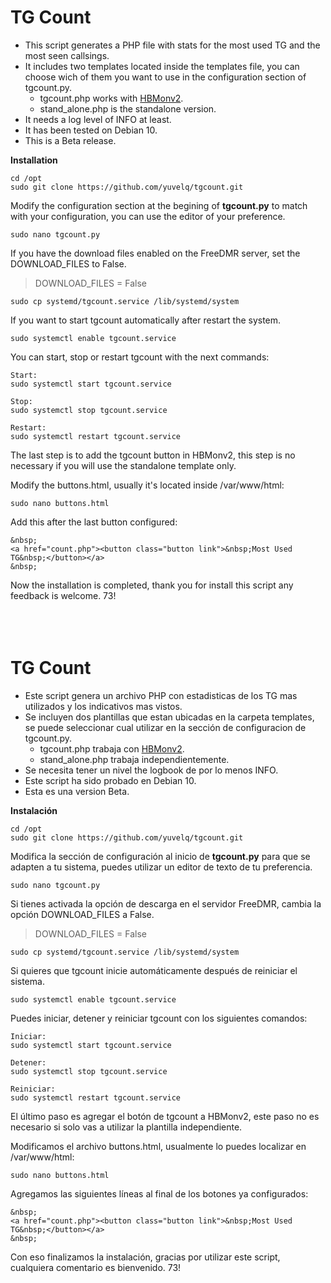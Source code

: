 # TG Count
- This script generates a PHP file with stats for the most used TG and the most seen callsings.  
- It includes two templates located inside the templates file, you can choose wich of them you want to use in the configuration section of tgcount.py. 
  - tgcount.php works with [HBMonv2](https://github.com/sp2ong/HBMonv2).
  - stand_alone.php is the standalone version.  
- It needs a log level of INFO at least.  
- It has been tested on Debian 10. 
- This is a Beta release. 

**Installation**
```
cd /opt    
sudo git clone https://github.com/yuvelq/tgcount.git  
```
Modify the configuration section at the begining of **tgcount.py** to match with your configuration, you can use the editor of your preference.  
```
sudo nano tgcount.py
``` 
If you have the download files enabled on the FreeDMR server, set the DOWNLOAD_FILES to False.
>DOWNLOAD_FILES = False
```
sudo cp systemd/tgcount.service /lib/systemd/system  
```
If you want to start tgcount automatically after restart the system.
```
sudo systemctl enable tgcount.service 
```
You can start, stop or restart tgcount with the next commands:
```
Start:
sudo systemctl start tgcount.service

Stop:
sudo systemctl stop tgcount.service

Restart:
sudo systemctl restart tgcount.service
```
The last step is to add the tgcount button in HBMonv2, this step is no necessary if you will use the standalone template only.  

Modify the buttons.html, usually it's located inside /var/www/html:  
```
sudo nano buttons.html
```
Add this after the last button configured: 
```
&nbsp;
<a href="count.php"><button class="button link">&nbsp;Most Used TG&nbsp;</button></a>
&nbsp;
```
Now the installation is completed, thank you for install this script any feedback is welcome. 
73! 
<br/><br/><br/><br/>
# TG Count
- Este script genera un archivo PHP con estadisticas de los TG mas utilizados y los indicativos mas vistos.  
- Se incluyen dos plantillas que estan ubicadas en la carpeta templates, se puede seleccionar cual utilizar en la sección de configuracion de tgcount.py. 
  - tgcount.php trabaja con [HBMonv2](https://github.com/sp2ong/HBMonv2).
  - stand_alone.php trabaja independientemente.  
- Se necesita tener un nivel the logbook de por lo menos INFO.  
- Este script ha sido probado en Debian 10. 
- Esta es una version Beta. 

**Instalación**
```
cd /opt    
sudo git clone https://github.com/yuvelq/tgcount.git  
```
Modifica la sección de configuración al inicio de **tgcount.py** para que se adapten a tu sistema, puedes utilizar un editor de texto de tu preferencia.  
```
sudo nano tgcount.py
``` 
Si tienes activada la opción de descarga en el servidor FreeDMR, cambia la opción DOWNLOAD_FILES a False.
>DOWNLOAD_FILES = False
```
sudo cp systemd/tgcount.service /lib/systemd/system  
```
Si quieres que tgcount inicie automáticamente después de reiniciar el sistema.
```
sudo systemctl enable tgcount.service 
```
Puedes iniciar, detener y reiniciar tgcount con los siguientes comandos:
```
Iniciar:
sudo systemctl start tgcount.service

Detener:
sudo systemctl stop tgcount.service

Reiniciar:
sudo systemctl restart tgcount.service
```
El último paso es agregar el botón de tgcount a HBMonv2, este paso no es necesario si solo vas a utilizar la plantilla independiente. 

Modificamos el archivo buttons.html, usualmente lo puedes localizar en /var/www/html:  
```
sudo nano buttons.html
```
Agregamos las siguientes líneas al final de los botones ya configurados: 
```
&nbsp;
<a href="count.php"><button class="button link">&nbsp;Most Used TG&nbsp;</button></a>
&nbsp;
```
Con eso finalizamos la instalación, gracias por utilizar este script, cualquiera comentario es bienvenido. 
73! 
